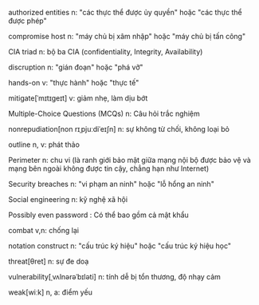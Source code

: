 authorized entities n: "các thực thể được ủy quyền" hoặc "các thực thể được phép"

compromise host n: "máy chủ bị xâm nhập" hoặc "máy chủ bị tấn công"

CIA triad n: bộ ba CIA (confidentiality, Integrity, Availability)

discruption n: "gián đoạn" hoặc "phá vỡ"

hands-on v: "thực hành" hoặc "thực tế"

mitigate[ˈmɪtɪɡeɪt] v: giảm nhẹ, làm dịu bớt

Multiple-Choice Questions (MCQs) n: Câu hỏi trắc nghiệm

nonrepudiation[non rɪˌpjuːdiˈeɪʃn] n: sự không từ chối, không loại bỏ

outline n, v: phát thảo 

Perimeter n: chu vi (là ranh giới bảo mật giữa mạng nội bộ được bảo vệ và mạng bên ngoài không được tin cậy, chẳng hạn như Internet)

Security breaches n: "vi phạm an ninh" hoặc "lỗ hổng an ninh"

Social engineering n: kỹ nghệ xã hội

Possibly even password : Có thể bao gồm cả mật khẩu

combat v,n: chống lại

notation construct n: "cấu trúc ký hiệu" hoặc "cấu trúc ký hiệu học"

threat[θret] n: sự đe doạ

vulnerability[ˌvʌlnərəˈbɪləti] n: tính dễ bị tổn thương, độ nhạy cảm

weak[wiːk] n, a: điểm yếu
